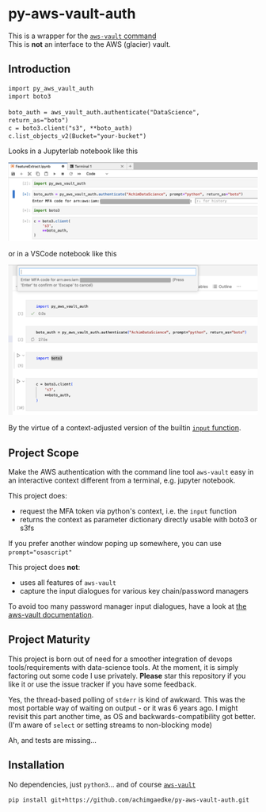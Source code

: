 # py-aws-vault-auth

This is a wrapper for the [`aws-vault` command](https://github.com/99designs/aws-vault)<br/>
This is **not** an interface to the AWS (glacier) vault.

## Introduction

```python3
import py_aws_vault_auth
import boto3

boto_auth = aws_vault_auth.authenticate("DataScience", return_as="boto")
c = boto3.client("s3", **boto_auth)
c.list_objects_v2(Bucket="your-bucket")
```

Looks in a Jupyterlab notebook like this

![py_aws_vault_auth dialogue in Jupyterlab notebook](doc/MFA_JupyterLabNotebook.png)

or in a VSCode notebook like this

![py_aws_vault_auth dialogue in VSCode notebook](doc/MFA_VSCodeNotebook.png)

By the virtue of a context-adjusted version of the builtin [`input` function](
https://docs.python.org/3/library/functions.html#input).

## Project Scope

Make the AWS authentication with the command line tool `aws-vault` easy in an
interactive context different from a terminal, e.g. jupyter notebook.

This project does:

* request the MFA token via python's context, i.e. the `input` function
* returns the context as parameter dictionary directly usable with boto3 or s3fs

If you prefer another window poping up somewhere, you can use `prompt="osascript"`

This project does **not**:

* uses all features of `aws-vault`
* capture the input dialogues for various key chain/password managers

To avoid too many password manager input dialogues, have a look at [the aws-vault documentation](
https://github.com/99designs/aws-vault/blob/master/USAGE.md#backends).

## Project Maturity

This project is born out of need for a smoother integration of devops tools/requirements
with data-science tools. At the moment, it is simply factoring out some code I use
privately. **Please** star this repository if you like it or use the issue
tracker if you have some feedback.

Yes, the thread-based polling of `stderr` is kind of awkward. This was the most
portable way of waiting on output - or it was 6 years ago. I might revisit this
part another time, as OS and backwards-compatibility got better.
(I'm aware of `select` or setting streams to non-blocking mode)

Ah, and tests are missing...

## Installation

No dependencies, just `python3`... and of course [`aws-vault`](https://github.com/99designs/aws-vault)

```sh
pip install git+https://github.com/achimgaedke/py-aws-vault-auth.git
```
